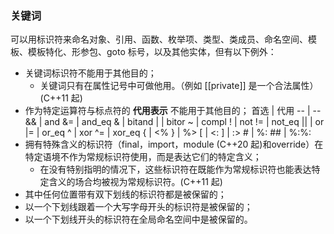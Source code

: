 ### 关键词 
可以用标识符来命名对象、引用、函数、枚举项、类型、类成员、命名空间、模板、模板特化、形参包、goto 标号，以及其他实体，但有以下例外：
- 关键词标识符不能用于其他目的；
    - 关键词只有在属性记号中可做他用。（例如 [[private]] 是一个合法属性）(C++11 起)
- 作为特定运算符与标点符的 __代用表示__ 不能用于其他目的；
    首选 | 代用
    -- | --
    && | and
    &= | and_eq
    &  | bitand
    |  | bitor
    ~  | compl
    !  | not
    != | not_eq
    || | or
    |= | or_eq
    ^  | xor
    ^= | xor_eq
    {  | <%
    }  | %>
    [  | <:
    ]  | :>
    \#  | %:
    \## | %:%:
- 拥有特殊含义的标识符（final，import，module (C++20 起)和override）在特定语境不作为常规标识符使用，而是表达它们的特定含义；
    - 在没有特别指明的情况下，这些标识符在既能作为常规标识符也能表达特定含义的场合均被视为常规标识符。(C++11 起)
- 其中任何位置带有双下划线的标识符都是被保留的；
- 以一个下划线跟着一个大写字母开头的标识符是被保留的；
- 以一个下划线开头的标识符在全局命名空间中是被保留的。
